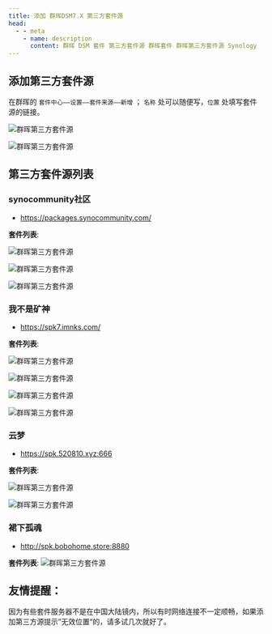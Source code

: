 ```yaml
---
title: 添加 群晖DSM7.X 第三方套件源
head:
  - - meta
    - name: description
      content: 群晖 DSM 套件 第三方套件源 群晖套件 群晖第三方套件源 Synology
---
```


## 添加第三方套件源

在群晖的 `套件中心——设置——套件来源——新增` ； `名称` 处可以随便写，`位置` 处填写套件源的链接。

![群晖第三方套件源](https://i.theojs.cn/docs/202404302016986.png '添加 群晖DSM7.X 第三方套件源')

![群晖第三方套件源](https://i.theojs.cn/docs/202404302016576.png '添加 群晖DSM7.X 第三方套件源')

## 第三方套件源列表

### synocommunity社区

- https://packages.synocommunity.com/

**套件列表**:

![群晖第三方套件源](https://i.theojs.cn/docs/202404302023421.png 'synocommunity社区')

![群晖第三方套件源](https://i.theojs.cn/docs/202404302023343.png 'synocommunity社区')

![群晖第三方套件源](https://i.theojs.cn/docs/202404302025471.png 'synocommunity社区')

### 我不是矿神

- https://spk7.imnks.com/

**套件列表**:

![群晖第三方套件源](https://i.theojs.cn/docs/202404302027124.png '我不是矿神')

![群晖第三方套件源](https://i.theojs.cn/docs/202404302028614.png '我不是矿神')

![群晖第三方套件源](https://i.theojs.cn/docs/202404302028945.png '我不是矿神')

![群晖第三方套件源](https://i.theojs.cn/docs/202404302029725.png '我不是矿神')

### 云梦

- https://spk.520810.xyz:666

**套件列表**:

![群晖第三方套件源](https://i.theojs.cn/docs/202404302031087.png '云梦')

![群晖第三方套件源](https://i.theojs.cn/docs/202404302031609.png '云梦')

### 裙下孤魂

- http://spk.bobohome.store:8880

**套件列表**:
![群晖第三方套件源](https://i.theojs.cn/docs/202404302034660.png '裙下孤魂')

## 友情提醒：

因为有些套件服务器不是在中国大陆镜内，所以有时网络连接不一定顺畅，如果添加第三方源提示”无效位置“的，请多试几次就好了。
